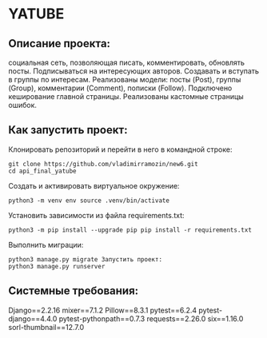 # YATUBE

## Описание проекта: 

социальная сеть, позволяющая писать, комментировать, обновлять посты. Подписываться на интересующих авторов. Создавать и вступать в группы по интересам. Реализованы модели: посты (Post), группы (Group), комментарии (Comment), пописки (Follow). Подключено кеширование главной страницы. Реализованы кастомные страницы ошибок.

## Как запустить проект: 
Клонировать репозиторий и перейти в него в командной строке:
```
git clone https://github.com/vladimirramozin/new6.git
cd api_final_yatube
```
Cоздать и активировать виртуальное окружение:
```
python3 -m venv env source .venv/bin/activate 
```
Установить зависимости из файла requirements.txt:
```
python3 -m pip install --upgrade pip pip install -r requirements.txt 
```
Выполнить миграции:
```
python3 manage.py migrate Запустить проект:
python3 manage.py runserver
```
## Системные требования: 
Django==2.2.16
mixer==7.1.2
Pillow==8.3.1
pytest==6.2.4
pytest-django==4.4.0
pytest-pythonpath==0.7.3
requests==2.26.0
six==1.16.0
sorl-thumbnail==12.7.0
